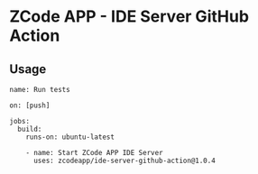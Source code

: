 # ZCode APP - IDE Server GitHub Action

## Usage



```
name: Run tests

on: [push]

jobs:
  build:
    runs-on: ubuntu-latest

    - name: Start ZCode APP IDE Server
      uses: zcodeapp/ide-server-github-action@1.0.4
```
